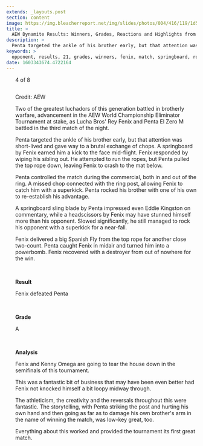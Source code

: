 ```yaml
--- 
extends: _layouts.post 
section: content 
image: https://img.bleacherreport.net/img/slides/photos/004/416/119/1d5d98a47c8d0d4e8ec5f551bc239809_crop_exact.jpg?w=1200&h=1200&q=75 
title: > 
  AEW Dynamite Results: Winners, Grades, Reactions and Highlights from October 21 
description: > 
  Penta targeted the ankle of his brother early, but that attention was short-lived and gave way to a brutal exchange of chops.A springboard by Fenix earned him a kick to the face mid-flight.He attempted to run the ropes, but Penta pulled the top rope down, leaving Fenix to crash to the mat below.Penta controlled the match during the commercial, both in and out of the ring.A missed chop connected with the ring post, allowing Fenix to catch him with a superkick. 
keywords: > 
  opponent, results, 21, grades, winners, fenix, match, springboard, rope, post, tournament, aew, penta, dynamite, highlights, ring, reactions, superkick 
date: 1603343674.4722164 
--- 
```

<ol><p class="slideData">4 of 8</p><p></p><img alt="" src="https://static-assets.bleacherreport.net/img/atoms/lazyImage/logo.png"><p class="credit">Credit: AEW</p><p class="">Two of the greatest luchadors of this generation battled in brotherly warfare, advancement in the AEW World Championship Eliminator Tournament at stake, as Lucha Bros' Rey Fenix and Penta El Zero M battled in the third match of the night.</p><p class="">Penta targeted the ankle of his brother early, but that attention was short-lived and gave way to a brutal exchange of chops. A springboard by Fenix earned him a kick to the face mid-flight. Fenix responded by wiping his sibling out. He attempted to run the ropes, but Penta pulled the top rope down, leaving Fenix to crash to the mat below.</p><p class="">Penta controlled the match during the commercial, both in and out of the ring. A missed chop connected with the ring post, allowing Fenix to catch him with a superkick. Penta rocked his brother with one of his own to re-establish his advantage.</p><p class="">A springboard sling blade by Penta impressed even Eddie Kingston on commentary, while a headscissors by Fenix may have stunned himself more than his opponent. Slowed significantly, he still managed to rock his opponent with a superkick for a near-fall.</p><p class="">Fenix delivered a big Spanish Fly from the top rope for another close two-count. Penta caught Fenix in midair and turned him into a powerbomb. Fenix recovered with a destroyer from out of nowhere for the win.</p><p class="">&#160;&#160;&#160;&#160;</p><p class=""><strong>Result</strong></p><p class="">Fenix defeated Penta</p><p class="">&#160;&#160;&#160;&#160;</p><p class=""><strong>Grade</strong></p><p class="">A</p><p class="">&#160;&#160;&#160;</p><p class=""><strong>Analysis</strong></p><p class="">Fenix and Kenny Omega are going to tear the house down in the semifinals of this tournament.</p><p class="">This was a fantastic bit of business that may have been even better had Fenix not knocked himself a bit loopy midway through.</p><p class="">The athleticism, the creativity and the reversals throughout this were fantastic. The storytelling, with Penta striking the post and hurting his own hand and then going as far as to damage his own brother's arm in the name of winning the match, was low-key great, too.</p><p class="">Everything about this worked and provided the tournament its first great match.</p></ol>